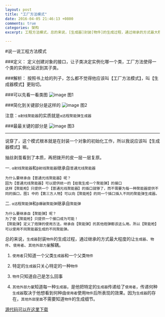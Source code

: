 ```yaml
---
layout: post
title: "工厂方法模式"
date: 2016-04-05 21:46:13 +0800
comments: true
categories: 架构
excerpt: 工程方法模式，总的来说，[生成器]封装[物件]的生成过程，通过继承的方式最大程度的让[生成器]、[物件]、[使用者]、[其他外部力量]解耦。

---
```


#说一说工程方法模式

###定义：
	定义创建对象的接口，让子类决定实例化哪一个类，工厂方法使得一个类的实例化延迟到其子类。
	
###解析：
	按照书上给的列子，怎么都不觉得他应该叫【工厂方法模式】，叫【生成器模式】更贴切。
	
###可以先看一看类图
![image](http://7xtaiq.com1.z0.glb.clouddn.com/image/factory_method_pattern_big.png)
图1


###简化到关键部分是这样的
![image](http://7xtaiq.com1.z0.glb.clouddn.com/image/factory_method_pattern_sm.png)
图2

注意：`α射线聚能器`的实质就是`α远程聚能弹生成器`

###最最关键的部分是
![image](http://7xtaiq.com1.z0.glb.clouddn.com/image/factory_method_pattern_min.png)
图3

----

说穿了，这个模式根本就是在封装一个对象的初始化工作，所以我说应该叫【生成器模式】嘛。

抽丝剥茧看到了本质，再把拨开的皮一层一层复原。


一. `α射线聚能器`和`β射线聚能器`继承自`普通光线聚能器`

	为什么要继承自【普通光线聚能器】呢？
	因为【普通光线聚能器】可以提供统一的【给我生成一个聚能弹】的接口
	这样【聚能枪】只提供一个【普通光线聚能器】的插口就够了，而不需要为每一种聚能器提供不同的插口，图1 中的【第三方人物】可以向【聚能枪】的同一个插口插入不同的聚能弹生成器。

二. `α远程聚能弹`和`β爆破聚能弹`继承自`聚能弹`

	为什么要继承自【聚能弹】呢？
	为了使【聚能枪】只提供一个接口成为可能！
	【聚能弹】定义了炮弹的使用方法，继承自【聚能弹】的其他炮弹都该这么用。所以【聚能枪】可以使用不同聚能器生成的不同聚能弹。

总的来说，`生成器`封装`物件`的生成过程，通过继承的方式最大程度的让`生成器`、`物件`、`使用者`、`其他外部力量`解耦。

1. `使用者`只知道一个父类`生成器`和一个父类`物件`

2. 特定的`生成器`只关心特定的一种`物件`

3. `物件`只知道自己是怎么回事

4. `其他外部力量`知道每一种`生成器`，是他把特定的`生成器`传递给了`使用者`，传递何种`生成器`取决于他想看到何种由`使用者`使用`物件`后所表现的效果。因为`生成器`的存在，`其他外部里面`不需要知道`物件`的生成细节。

[源代码可以在这里下载](https://github.com/gukong/OCPattern.git)
